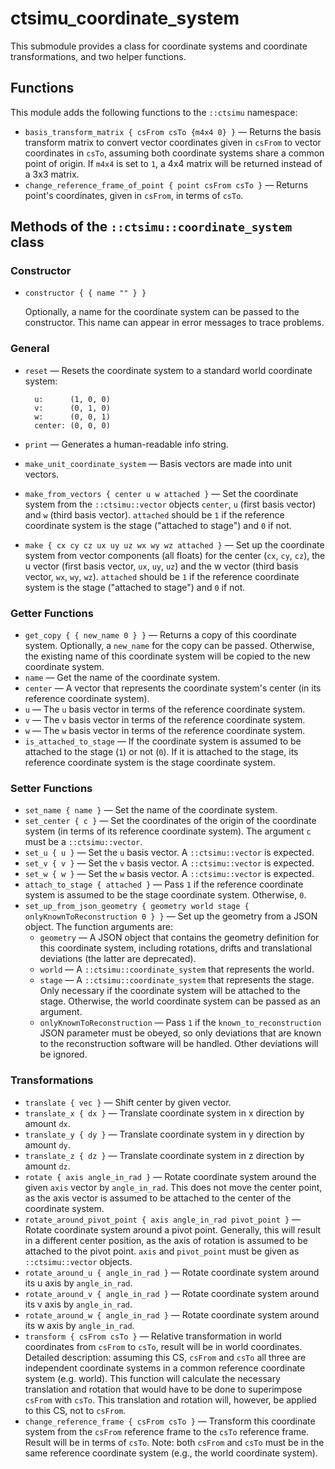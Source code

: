 # ctsimu_coordinate_system
This submodule provides a class for coordinate systems and coordinate transformations, and two helper functions.

## Functions

This module adds the following functions to the `::ctsimu` namespace:

* `basis_transform_matrix { csFrom csTo {m4x4 0} }` — Returns the basis transform matrix to convert vector coordinates given in `csFrom` to vector coordinates in `csTo`, assuming both coordinate systems share a common point of origin. If `m4x4` is set to `1`, a 4x4 matrix will be returned instead of a 3x3 matrix.
* `change_reference_frame_of_point { point csFrom csTo }` — Returns point's coordinates, given in `csFrom`, in terms of `csTo`.

## Methods of the `::ctsimu::coordinate_system` class

### Constructor

* `constructor { { name "" } }`

    Optionally, a name for the coordinate system can be passed to the constructor. This name can appear in error messages to trace problems.

### General

* `reset` — Resets the coordinate system to a standard world coordinate system:

        u:      (1, 0, 0)
        v:      (0, 1, 0)
        w:      (0, 0, 1)
        center: (0, 0, 0)
* `print` — Generates a human-readable info string.
* `make_unit_coordinate_system` — Basis vectors are made into unit vectors.
* `make_from_vectors { center u w attached }` — Set the coordinate system from the `::ctsimu::vector` objects `center`, `u` (first basis vector) and `w` (third basis vector). `attached` should be `1` if the reference coordinate system is the stage ("attached to stage") and `0` if not.
* `make { cx cy cz ux uy uz wx wy wz attached }` — Set up the coordinate system from vector components (all floats) for the center (`cx`, `cy`, `cz`), the u vector (first basis vector, `ux`, `uy`, `uz`) and the w vector (third basis vector, `wx`, `wy`, `wz`). `attached` should be `1` if the reference coordinate system is the stage ("attached to stage") and `0` if not.

### Getter Functions

* `get_copy { { new_name 0 } }` — Returns a copy of this coordinate system. Optionally, a `new_name` for the copy can be passed. Otherwise, the existing name of this coordinate system will be copied to the new coordinate system.
* `name` — Get the name of the coordinate system.
* `center` — A vector that represents the coordinate system's center (in its reference coordinate system).
* `u` — The `u` basis vector in terms of the reference coordinate system.
* `v` — The `v` basis vector in terms of the reference coordinate system.
* `w` — The `w` basis vector in terms of the reference coordinate system.
* `is_attached_to_stage` — If the coordinate system is assumed to be attached to the stage (`1`) or not (`0`). If it is attached to the stage, its reference coordinate system is the stage coordinate system.

### Setter Functions

* `set_name { name }` — Set the name of the coordinate system.
* `set_center { c }` — Set the coordinates of the origin of the coordinate system (in terms of its reference coordinate system). The argument `c` must be a `::ctsimu::vector`.
* `set_u { u }` — Set the `u` basis vector. A `::ctsimu::vector` is expected.
* `set_v { v }` — Set the `v` basis vector. A `::ctsimu::vector` is expected.
* `set_w { w }` — Set the `w` basis vector. A `::ctsimu::vector` is expected.
* `attach_to_stage { attached }` — Pass `1` if the reference coordinate system is assumed to be the stage coordinate system. Otherwise, `0`.
* `set_up_from_json_geometry { geometry world stage { onlyKnownToReconstruction 0 } }` — Set up the geometry from a JSON object. The function arguments are:
    - `geometry` — A JSON object that contains the geometry definition for this coordinate system, including rotations, drifts and translational deviations (the latter are deprecated).
    - `world` — A `::ctsimu::coordinate_system` that represents the world.
    - `stage` — A `::ctsimu::coordinate_system` that represents the stage. Only necessary if the coordinate system will be attached to the stage. Otherwise, the world coordinate system can be passed as an argument.
    - `onlyKnownToReconstruction` — Pass `1` if the `known_to_reconstruction` JSON parameter must be obeyed, so only deviations that are known to the reconstruction software will be handled. Other deviations will be ignored.

### Transformations

* `translate { vec }` — Shift center by given vector.
* `translate_x { dx }` — Translate coordinate system in x direction by amount `dx`.
* `translate_y { dy }` — Translate coordinate system in y direction by amount `dy`.
* `translate_z { dz }` — Translate coordinate system in z direction by amount `dz`.
* `rotate { axis angle_in_rad }` — Rotate coordinate system around the given `axis` vector by `angle_in_rad`. This does not move the center point, as the axis vector is assumed to be attached to the center of the coordinate system.
* `rotate_around_pivot_point { axis angle_in_rad pivot_point }` — Rotate coordinate system around a pivot point. Generally, this will result in a different center position, as the axis of rotation is assumed to be attached to the pivot point. `axis` and `pivot_point` must be given as `::ctsimu::vector` objects.
* `rotate_around_u { angle_in_rad }` — Rotate coordinate system around its u axis by `angle_in_rad`.
* `rotate_around_v { angle_in_rad }` — Rotate coordinate system around its v axis by `angle_in_rad`.
* `rotate_around_w { angle_in_rad }` — Rotate coordinate system around its w axis by `angle_in_rad`.
* `transform { csFrom csTo }` — Relative transformation in world coordinates from `csFrom` to `csTo`, result will be in world coordinates. Detailed description: assuming this CS, `csFrom` and `csTo` all three are independent coordinate systems in a common reference coordinate system (e.g. world). This function will calculate the necessary translation and rotation that would have to be done to superimpose `csFrom` with `csTo`. This translation and rotation will, however, be applied to this CS, not to `csFrom`.
* `change_reference_frame { csFrom csTo }` — Transform this coordinate system from the `csFrom` reference frame to the `csTo` reference frame. Result will be in terms of `csTo`. Note: both `csFrom` and `csTo` must be in the same reference coordinate system (e.g., the world coordinate system).
